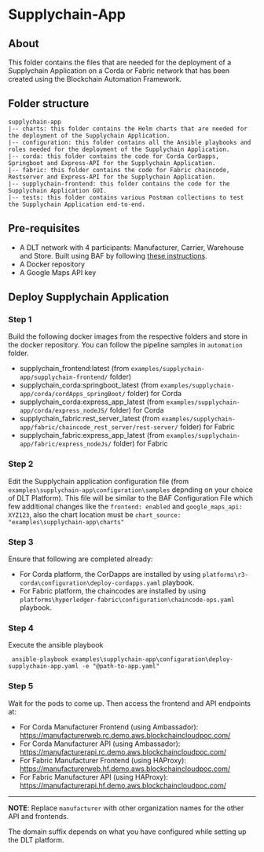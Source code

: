 # Supplychain-App

## About
This folder contains the files that are needed for the deployment of a Supplychain Application on a Corda or Fabric network that has been created using the Blockchain Automation Framework. 

## Folder structure
```
supplychain-app
|-- charts: this folder contains the Helm charts that are needed for the deployment of the Supplychain Application.
|-- configuration: this folder contains all the Ansible playbooks and roles needed for the deployment of the Supplychain Application.
|-- corda: this folder contains the code for Corda CorDapps, Springboot and Express-API for the Supplychain Application.
|-- fabric: this folder contains the code for Fabric chaincode, Restserver and Express-API for the Supplychain Application.
|-- supplychain-frontend: this folder contains the code for the Supplychain Application GUI.
|-- tests: this folder contains various Postman collections to test the Supplychain Application end-to-end.
```

## Pre-requisites

* A DLT network with 4 participants: Manufacturer, Carrier, Warehouse and Store. Built using BAF by following [these instructions](../../docs/source/operations/setting_dlt.md).
* A Docker repository
* A Google Maps API key

## Deploy Supplychain Application
### Step 1
Build the following docker images from the respective folders and store in the docker repository. You can follow the pipeline samples in `automation` folder.
* supplychain_frontend:latest (from `examples/supplychain-app/supplychain-frontend/` folder)
* supplychain_corda:springboot_latest (from `examples/supplychain-app/corda/cordApps_springBoot/` folder) for Corda
* supplychain_corda:express_app_latest (from `examples/supplychain-app/corda/express_nodeJS/` folder) for Corda
* supplychain_fabric:rest_server_latest (from `examples/supplychain-app/fabric/chaincode_rest_server/rest-server/` folder) for Fabric
* supplychain_fabric:express_app_latest (from `examples/supplychain-app/fabric/express_nodeJs/` folder) for Fabric

### Step 2
Edit the Supplychain application configuration file (from `examples\supplychain-app\configuration\samples` depnding on your choice of DLT Platform). This file will be similar to the BAF Configuration File which few additional changes like the `frontend: enabled` and `google_maps_api: XYZ123`, also the chart location must be `chart_source: "examples\supplychain-app\charts"`

### Step 3
Ensure that following are completed already:
* For Corda platform, the CorDapps are installed by using `platforms\r3-corda\configuration\deploy-cordapps.yaml` playbook.
* For Fabric platform, the chaincodes are installed by using `platforms\hyperledger-fabric\configuration\chaincode-ops.yaml` playbook.

### Step 4
Execute the ansible playbook

` ansible-playbook examples\supplychain-app\configuration\deploy-supplychain-app.yaml -e "@path-to-app.yaml"`

### Step 5
Wait for the pods to come up. Then access the frontend and API endpoints at:
* For Corda Manufacturer Frontend (using Ambassador): https://manufacturerweb.rc.demo.aws.blockchaincloudpoc.com/
* For Corda Manufacturer API (using Ambassador): https://manufacturerapi.rc.demo.aws.blockchaincloudpoc.com/
* For Fabric Manufacturer Frontend (using HAProxy): https://manufacturerweb.hf.demo.aws.blockchaincloudpoc.com/
* For Fabric Manufacturer API (using HAProxy): https://manufacturerapi.hf.demo.aws.blockchaincloudpoc.com/

---

**NOTE**: Replace `manufacturer` with other organization names for the other API and frontends. 

The domain suffix depends on what you have configured while setting up the DLT platform.
